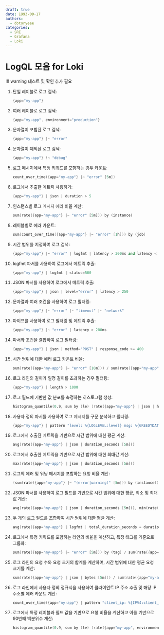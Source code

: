 ```yaml
---
draft: true
date: 1993-09-17
authors:
  - dotoryeee
categories:
  - SRE
  - Grafana
  - Loki
---
```

# LogQL 모음 for Loki

!!! warning
    테스트 및 확인 추가 필요

1. 단일 레이블로 로그 검색:
    ```s
    {app="my-app"}
    ```
2. 여러 레이블로 로그 검색:
    ```s
    {app="my-app", environment="production"}
    ```
3. 문자열이 포함된 로그 검색:
    ```s
    {app="my-app"} |~ "error"
    ```
4. 문자열이 제외된 로그 검색:
    ```s
    {app="my-app"} !~ "debug"
    ```
5. 로그 메시지에서 특정 키워드를 포함하는 경우 카운트:
    ```s
    count_over_time({app="my-app"} |~ "error" [5m])
    ```
6. 로그에서 추출한 메트릭 사용하기:
    ```s
    {app="my-app"} | json | duration > 5
    ```
7. 인스턴스별 로그 메시지 에러 비율 계산:
    ```s
    sum(rate({app="my-app"} |~ "error" [5m])) by (instance)
    ```
8. 레이블별로 에러 카운트:
    ```s
    sum(count_over_time({app="my-app"} |~ "error" [1h])) by (job)
    ```
9. 시간 범위를 지정하여 로그 검색:
    ```s
    {app="my-app"} |~ "error" | logfmt | latency > 300ms and latency < 500ms
    ```
10. logfmt 파서를 사용하여 로그에서 메트릭 추출:
    ```s
    {app="my-app"} | logfmt | status=500
    ```
11. JSON 파서를 사용하여 로그에서 메트릭 추출:
    ```s
    {app="my-app"} | json | level="error" | latency > 250
    ```
12. 문자열과 여러 조건을 사용하여 로그 필터링:
    ```s
    {app="my-app"} |~ "error" |~ "timeout" |~ "network"
    ```
13. 파이프를 사용하여 로그 필터링 및 메트릭 추출:
    ```s
    {app="my-app"} |~ "error" | latency > 200ms
    ```
14. 파서와 조건을 결합하여 로그 필터링:
    ```s
    {app="my-app"} | json | method="POST" | response_code >= 400
    ```
15. 시간 범위에 대한 에러 로그 카운트 비율:
    ```s
    sum(rate({app="my-app"} |~ "error" [10m])) / sum(rate({app="my-app"} [10m]))
    ```
16. 로그 라인의 길이가 일정 길이를 초과하는 경우 필터링:
    ```s
    {app="my-app"} | length > 1000
    ```
17. 로그 필드에 기반한 값 분포를 측정하는 히스토그램 생성:
    ```s
    histogram_quantile(0.9, sum by (le) (rate({app="my-app"} | json | histogram_duration_seconds_bucket [5m])))
    ```
18. 사용자 정의 파서를 사용하여 로그 메시지를 구문 분석하고 필터링:
    ```s
    {app="my-app"} | pattern "level: %{LOGLEVEL:level} msg: %{GREEDYDATA:msg}" | level="error"
    ```
19. 로그에서 추출된 메트릭을 기반으로 시간 범위에 대한 평균 계산:
    ```s
    avg(rate({app="my-app"} | json | duration_seconds [5m]))
    ```
20. 로그에서 추출한 메트릭을 기반으로 시간 범위에 대한 최대값 계산:
    ```s
    max(rate({app="my-app"} | json | duration_seconds [5m]))
    ```
21. 로그의 에러 및 워닝 메시지를 포함하는 요청 비율 계산:
    ```s
    (sum(rate({app="my-app"} |~ "(error|warning)" [5m])) by (instance)) / (sum(rate({app="my-app"} [5m])) by (instance))
    ```
22. JSON 파서를 사용하여 로그 필드를 기반으로 시간 범위에 대한 평균, 최소 및 최대값 계산:
    ```s
    avg(rate({app="my-app"} | json | duration_seconds [5m])), min(rate({app="my-app"} | json | duration_seconds [5m])), max(rat```e({app="my-app"} | json | duration_seconds [5m]))
    ```
23. 두 개의 로그 필드를 조합하여 시간 범위에 대한 평균 계산:
    ```s
    avg(rate({app="my-app"} | logfmt | total_duration_seconds = duration_seconds + network_latency_seconds [5m]))
    ```
24. 로그에서 특정 키워드를 포함하는 라인의 비율을 계산하고, 특정 태그를 기준으로 그룹화:
    ```s
    sum(rate({app="my-app"} |~ "error" [5m])) by (tag) / sum(rate({app="my-app"} [5m])) by (tag)
    ```
25. 로그 라인의 요청 수와 요청 크기의 합계를 계산하여, 시간 범위에 대한 평균 요청 크기를 계산:
    ```s
    sum(rate({app="my-app"} | json | bytes [5m])) / sum(rate({app="my-app"} [5m]))
    ```
26. 로그 라인에서 사용자 정의 정규식을 사용하여 클라이언트 IP 주소 추출 및 해당 IP 주소별 에러 카운트 계산:
    ```s
    count_over_time({app="my-app"} | pattern "client_ip: %{IPV4:client_ip} .* (error|warning)" [5m]) by (client_ip)
    ```
27. 로그에서 특정 레이블과 필드 값을 기반으로 요청 비율을 계산하고 이를 기반으로 90번째 백분위수 계산:
    ```s
    histogram_quantile(0.9, sum by (le) (rate({app="my-app", environment="production"} | json | response_time_bucket [5m])))
    ```

